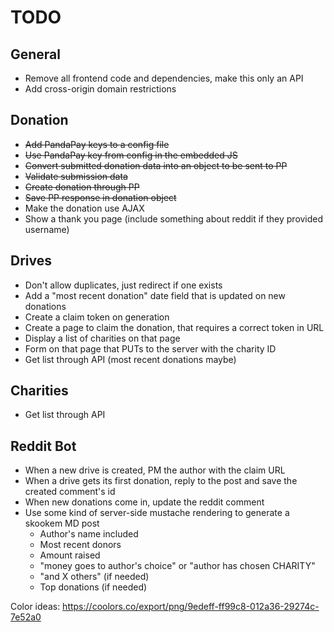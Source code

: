 # TODO
## General
 - Remove all frontend code and dependencies, make this only an API
 - Add cross-origin domain restrictions

## Donation
 - ~~Add PandaPay keys to a config file~~
 - ~~Use PandaPay key from config in the embedded JS~~
 - ~~Convert submitted donation data into an object to be sent to PP~~
 - ~~Validate submission data~~
 - ~~Create donation through PP~~
 - ~~Save PP response in donation object~~
 - Make the donation use AJAX
 - Show a thank you page (include something about reddit if they provided username)

## Drives
 - Don't allow duplicates, just redirect if one exists
 - Add a "most recent donation" date field that is updated on new donations
 - Create a claim token on generation
 - Create a page to claim the donation, that requires a correct token in URL
 - Display a list of charities on that page
 - Form on that page that PUTs to the server with the charity ID
 - Get list through API (most recent donations maybe)

## Charities
 - Get list through API

## Reddit Bot
 - When a new drive is created, PM the author with the claim URL
 - When a drive gets its first donation, reply to the post and save the created comment's id
 - When new donations come in, update the reddit comment
 - Use some kind of server-side mustache rendering to generate a skookem MD post
    - Author's name included
    - Most recent donors
    - Amount raised
    - "money goes to author's choice" or "author has chosen CHARITY"
    - "and X others" (if needed)
    - Top donations (if needed)

Color ideas: https://coolors.co/export/png/9edeff-ff99c8-012a36-29274c-7e52a0